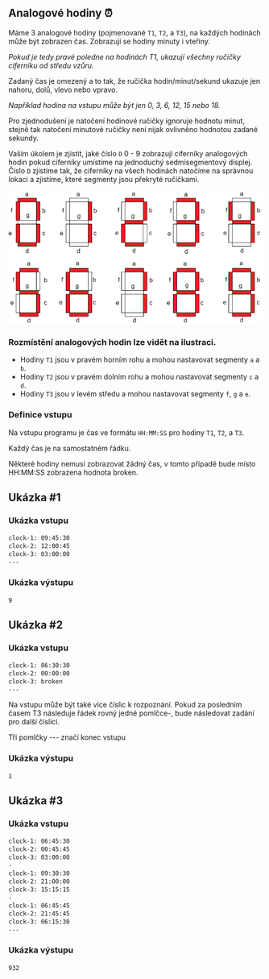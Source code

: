 ## Analogové hodiny ⏰

Máme 3 analogové hodiny (pojmenované `T1`, `T2`, a `T3`), na každých hodinách může být zobrazen čas. Zobrazují se hodiny minuty i vteřiny.

_Pokud je tedy pravé poledne na hodinách T1, ukazují všechny ručičky ciferníku od středu vzůru._

Zadaný čas je omezený a to tak, že ručička hodin/minut/sekund ukazuje jen nahoru, dolů, vlevo nebo vpravo.

_Například hodina na vstupu může být jen 0, 3, 6, 12, 15 nebo 18._

Pro zjednodušení je natočení hodinové ručičky ignoruje hodnotu minut, stejně tak natočení minutové ručičky není nijak ovlivněno hodnotou zadané sekundy.

Vaším úkolem je zjistit, jaké číslo `D` 0 - 9 zobrazují ciferníky analogových hodin pokud ciferníky umístíme na jednoduchý sedmisegmentový displej. Číslo `D` zjistíme tak, že ciferníky na všech hodinách natočíme na správnou lokaci a zjistíme, které segmenty jsou překryté ručičkami.

![Sedmi segmentový display - příklad](10_clock_display.png)

### Rozmístění analogových hodin lze vidět na ilustraci.
- Hodiny `T1` jsou v pravém horním rohu a mohou nastavovat segmenty `a` a `b`.
- Hodiny `T2` jsou v pravém dolním rohu a mohou nastavovat segmenty `c` a `d`.
- Hodiny `T3` jsou v levém středu a mohou nastavovat segmenty `f`, `g` a `e`.

### Definice vstupu
Na vstupu programu je čas ve formátu `HH:MM:SS` pro hodiny `T1`, `T2`, a `T3`.

Každý čas je na samostatném řádku.

Některé hodiny nemusí zobrazovat žádný čas, v tomto případě bude místo HH:MM:SS zobrazena hodnota broken.

## Ukázka #1

### Ukázka vstupu
```
clock-1: 09:45:30
clock-2: 12:00:45
clock-3: 03:00:00
---
```

### Ukázka výstupu

```
9
```

## Ukázka #2

### Ukázka vstupu
```
clock-1: 06:30:30
clock-2: 00:00:00
clock-3: broken
---
```

Na vstupu může být také více číslic k rozpoznání. Pokud za posledním časem T3 následuje řádek rovný jedné pomlčce-, bude následovat zadání pro další číslici.

Tři pomlčky --- značí konec vstupu

### Ukázka výstupu

```
1
```

## Ukázka #3

### Ukázka vstupu
```
clock-1: 06:45:30
clock-2: 00:45:45
clock-3: 03:00:00
-
clock-1: 09:30:30
clock-2: 21:00:00
clock-3: 15:15:15
-
clock-1: 06:45:45
clock-2: 21:45:45
clock-3: 06:15:30
---
```

### Ukázka výstupu

```
932
```